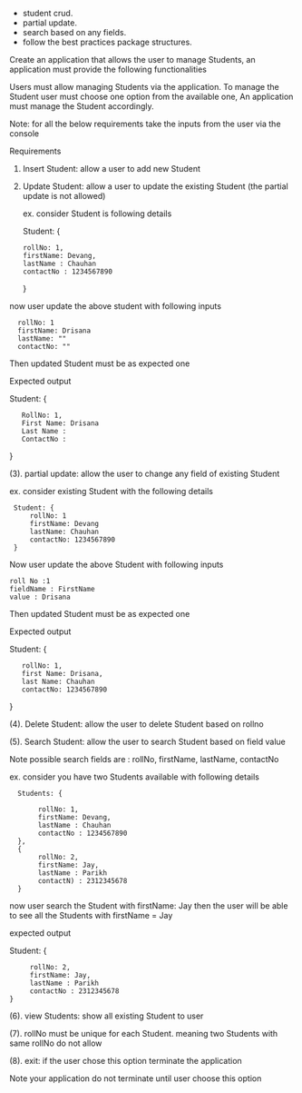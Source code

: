 - student crud.
- partial update.
- search based on any fields.
- follow the best practices package structures.

Create an application that allows the user to manage Students, an application must provide the following functionalities

Users must allow managing Students via the application. To manage the Student user must choose one option from the available one, An application must manage the Student accordingly.

Note: for all the below requirements take the inputs from the user via the console 
            
Requirements
  
1. Insert Student: allow a user to add new Student

2. Update Student: allow a user to update the existing Student (the partial update is not allowed)

   ex. consider Student is following details

     Student: {

       rollNo: 1,
       firstName: Devang,
       lastName : Chauhan
       contactNo : 1234567890

     }

  now user update the above student with following inputs

      rollNo: 1
      firstName: Drisana
      lastName: "" 
      contactNo: ""

  Then updated Student must be as expected one

  Expected output

   Student: {

       RollNo: 1,
       First Name: Drisana
       Last Name : 
       ContactNo : 
   }          

(3). partial update: allow the user to change any field of existing Student

   ex. consider existing Student with the following details

     Student: {
         rollNo: 1
         firstName: Devang
         lastName: Chauhan
         contactNo: 1234567890
     }
  Now user update the above Student with following inputs

    roll No :1 
    fieldName : FirstName
    value : Drisana

Then updated Student must be as expected one

Expected output

   Student: {

       rollNo: 1,
       first Name: Drisana,
       last Name: Chauhan
       contactNo: 1234567890
   }

(4). Delete Student: allow the user to delete Student based on rollno

(5). Search Student: allow the user to search Student based on field value

   Note possible search fields are : rollNo, firstName, lastName, contactNo

   ex. consider you have two Students available with following details

      Students: {

           rollNo: 1,
           firstName: Devang,
           lastName : Chauhan
           contactNo : 1234567890
      }, 
      {
           rollNo: 2,
           firstName: Jay,
           lastName : Parikh
           contactN) : 2312345678
      }

now user search the Student with firstName: Jay then the user will be able to see all the Students with firstName = Jay
  
 expected output

   Student: {
         
         rollNo: 2,
         firstName: Jay,
         lastName : Parikh
         contactNo : 2312345678
    }

(6). view Students: show all existing Student to user    

(7). rollNo must be unique for each Student. meaning two Students with same rollNo do not allow 

(8). exit: if the user chose this option terminate the application 

  Note  your application do not terminate until user choose this option